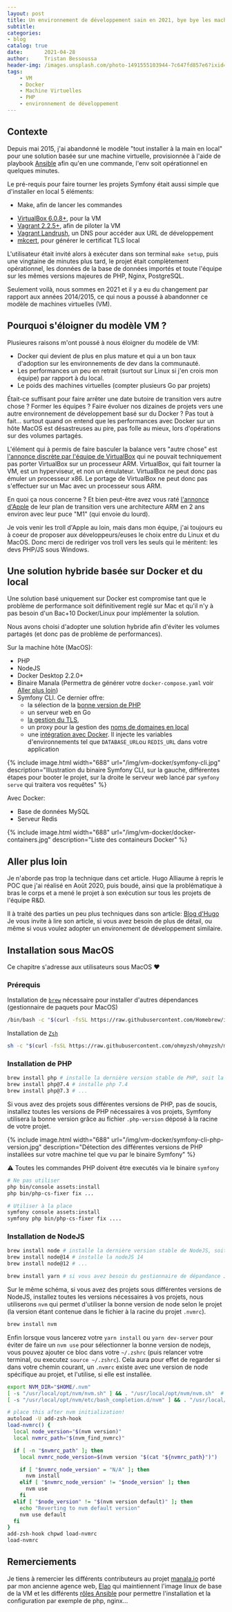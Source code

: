 ```yaml
---
layout: post
title: Un environnement de développement sain en 2021, bye bye les machines virtuelles (VM), bonjour Docker en mode hybride
subtitle: 
categories:
- blog
catalog: true
date:       2021-04-28
author:     Tristan Bessoussa
header-img: /images.unsplash.com/photo-1491555103944-7c647fd857e6?ixid=MXwxMjA3fDB8MHxwaG90by1wYWdlfHx8fGVufDB8fHw%3D&ixlib=rb-1.2.1&auto=format&fit=crop&w=1950&q=80
tags:
    - VM
    - Docker
    - Machine Virtuelles
    - PHP
    - environnement de développement
---
```




## Contexte

Depuis mai 2015, j'ai abandonné le modèle "tout installer à la main en local" pour une solution basée sur une machine virtuelle, provisionnée à l'aide de playbook [Ansible](https://www.ansible.com/) afin qu'en une commande, l'env soit opérationnel en quelques minutes.

Le pré-requis pour faire tourner les projets Symfony était aussi simple que d'installer en local 5 éléments:

* Make, afin de lancer les commandes
- [VirtualBox 6.0.8+](https://www.virtualbox.org/wiki/Downloads), pour la VM
- [Vagrant 2.2.5+](https://www.vagrantup.com/downloads.html), afin de piloter la VM
- [Vagrant Landrush](https://github.com/vagrant-landrush/landrush), un DNS pour accéder aux URL de développement
- [mkcert](https://github.com/FiloSottile/mkcert), pour générer le certificat TLS local

L'utilisateur était invité alors à exécuter dans son terminal `make setup`, puis une vingtaine de minutes plus tard, le projet était complètement opérationnel, les données de la base de données importés et toute l'équipe sur les mêmes versions majeures de PHP, Nginx, PostgreSQL.

Seulement voilà, nous sommes en 2021 et il y a eu du changement par rapport aux années 2014/2015, ce qui nous a poussé à abandonner ce modèle de machines virtuelles (VM).

## Pourquoi s'éloigner du modèle VM ?

Plusieures raisons m'ont poussé à nous éloigner du modèle de VM: 
* Docker qui devient de plus en plus mature et qui a un bon taux d'adoption sur les environnements de dev dans la communauté.
* Les performances un peu en retrait (surtout sur Linux si j'en crois mon équipe) par rapport à du local.
* Le poids des machines virtuelles (compter plusieurs Go par projets)

Était-ce suffisant pour faire arrêter une date butoire de transition vers autre chose ? Former les équipes ? Faire évoluer nos dizaines de projets vers une autre environnement de développement basé sur du Docker ? Pas tout à fait... surtout quand on entend que les performances avec Docker sur un hôte MacOS est désastreuses au pire, pas folle au mieux, lors d'opérations sur des volumes partagés.

L'élément qui à permis de faire basculer la balance vers "autre chose" est [l'annonce discrète par l'équipe de VirtualBox](https://forums.virtualbox.org/viewtopic.php?f=8&t=98742#wrap) qui ne pouvait techniquement pas porter VirtualBox sur un processeur ARM. VirtualBox, qui fait tourner la VM, est un hyperviseur, et non un émulateur. VirtualBox ne peut donc pas émuler un processeur x86. Le portage de VirtualBox ne peut donc pas s'effectuer sur un Mac avec un processeur sous ARM.

En quoi ça nous concerne ? Et bien peut-être avez vous raté [l'annonce d'Apple](https://nr.apple.com/dE7O5p9q0t) de leur plan de transition vers une architecture ARM en 2 ans environ avec leur puce "M1" (qui envoie du lourd).

Je vois venir les troll d'Apple au loin, mais dans mon équipe, j'ai toujours eu à coeur de proposer aux développeurs/euses le choix entre du Linux et du MacOS. Donc merci de rediriger vos troll vers les seuls qui le méritent: les devs PHP/JS sous Windows.


## Une solution hybride basée sur Docker et du local

Une solution basé uniquement sur Docker est compromise tant que le problème de performance soit définitivement reglé sur Mac et qu'il n'y à pas besoin d'un Bac+10 Docker/Linux pour implémenter la solution.

Nous avons choisi d'adopter une solution hybride afin d'éviter les volumes partagés (et donc pas de problème de performances). 

Sur la machine hôte (MacOS):
* PHP
* NodeJS
* Docker Desktop 2.2.0+
* Binaire Manala (Permettra de générer votre `docker-compose.yaml` voir [Aller plus loin](#aller-plus-loin))
* Symfony CLI. Ce dernier offre:
  *  la sélection de la [bonne version de PHP](https://symfony.com/doc/current/setup/symfony_server.html#selecting-a-different-php-version)
  *  un serveur web en Go
  *  [la gestion du TLS](https://symfony.com/doc/current/setup/symfony_server.html#enabling-tls), 
  *  un proxy pour la gestion des [noms de domaines en local](https://symfony.com/doc/current/setup/symfony_server.html#local-domain-names)
  *  une [intégration avec Docker](https://symfony.com/doc/current/setup/symfony_server.html#docker-integration). Il injecte les variables d'environnements tel que `DATABASE_URL`ou `REDIS_URL` dans votre application

{% include image.html width="688" url="/img/vm-docker/symfony-cli.jpg" description="Illustration du binaire Symfony CLI, sur la gauche, différentes étapes pour booter le projet, sur la droite le serveur web lancé par `symfony serve` qui traitera vos requêtes" %}


Avec Docker: 
* Base de données MySQL
* Serveur Redis

{% include image.html width="688" url="/img/vm-docker/docker-containers.jpg" description="Liste des containeurs Docker" %}

## Aller plus loin

Je n'aborde pas trop la technique dans cet article. Hugo Alliaume à repris le POC que j'ai réalisé en Août 2020, puis boudé, ainsi que la problématique à bras le corps et a mené le projet à son exécution sur tous les projets de l'équipe R&D. 

Il à traité des parties un peu plus techniques dans son article: [Blog d'Hugo](https://hugo.alliau.me/)
Je vous invite à lire son article, si vous avez besoin de plus de détail, ou même si vous voulez adopter un environement de développement similaire.

## Installation sous MacOS

Ce chapitre s'adresse aux utilisateurs sous MacOS ❤️

### Prérequis

Installation de [`brew`](https://brew.sh/index_fr) nécessaire pour installer d'autres dépendances (gestionnaire de paquets pour MacOS)

```bash
/bin/bash -c "$(curl -fsSL https://raw.githubusercontent.com/Homebrew/install/HEAD/install.sh)"
```

Installation de [`Zsh`](https://ohmyz.sh/#install)

```bash
sh -c "$(curl -fsSL https://raw.githubusercontent.com/ohmyzsh/ohmyzsh/master/tools/install.sh)"
```


### Installation de PHP

```bash 
brew install php # installe la dernière version stable de PHP, soit la version 8.0.x à l'heure ou j'écris cet article.
brew install php@7.4 # installe php 7.4
brew install php@7.3 # ...
```

Si vous avez des projets sous différentes versions de PHP, pas de soucis, installez toutes les versions de PHP nécessaires à vos projets, Symfony utilisera la bonne version grâce au fichier `.php-version` déposé à la racine de votre projet.

{% include image.html width="688" url="/img/vm-docker/symfony-cli-php-version.jpg" description="Détection des différentes versions de PHP installées sur votre machine tel que vu par le binaire Symfony" %}

⚠️ Toutes les commandes PHP doivent être executés via le binaire `symfony` 

```bash
# Ne pas utiliser
php bin/console assets:install
php bin/php-cs-fixer fix ...

# Utiliser à la place
symfony console assets:install
symfony php bin/php-cs-fixer fix ....
```

### Installation de NodeJS

```bash 
brew install node # installe la dernière version stable de NodeJS, soit la version 16.0.x à l'heure ou j'écris cet article.
brew install node@14 # installe la nodeJS 14
brew install node@12 # ...

brew install yarn # si vous avez besoin du gestionnaire de dépandance JS Yarn
```

Sur le même schéma, si vous avez des projets sous différentes versions de NodeJS, installez toutes les versions nécessaires à vos projets, nous utiliserons `nvm` qui permet d'utiliser la bonne version de node selon le projet (la version étant contenue dans le fichier à la racine du projet `.nvmrc`).

```bash 
brew install nvm
```

Enfin lorsque vous lancerez votre `yarn install` ou `yarn dev-server` pour éviter de faire un `nvm use` pour sélectionner la bonne version de nodejs, vous pouvez ajouter ce bloc dans votre `~/.zshrc` (puis relancer votre terminal, ou executez `source ~/.zshrc`). Cela aura pour effet de regarder si dans votre chemin courant, un `.nvmrc` existe avec une version de node spécifique au projet, et l'utilise, si elle est installée.

```bash
export NVM_DIR="$HOME/.nvm"
[ -s "/usr/local/opt/nvm/nvm.sh" ] && . "/usr/local/opt/nvm/nvm.sh"  # This loads nvm
[ -s "/usr/local/opt/nvm/etc/bash_completion.d/nvm" ] && . "/usr/local/opt/nvm/etc/bash_completion.d/nvm"  # This loads nvm bash_completion

# place this after nvm initialization!
autoload -U add-zsh-hook
load-nvmrc() {
  local node_version="$(nvm version)"
  local nvmrc_path="$(nvm_find_nvmrc)"

  if [ -n "$nvmrc_path" ]; then
    local nvmrc_node_version=$(nvm version "$(cat "${nvmrc_path}")")

    if [ "$nvmrc_node_version" = "N/A" ]; then
      nvm install
    elif [ "$nvmrc_node_version" != "$node_version" ]; then
      nvm use
    fi
  elif [ "$node_version" != "$(nvm version default)" ]; then
    echo "Reverting to nvm default version"
    nvm use default
  fi
}
add-zsh-hook chpwd load-nvmrc
load-nvmrc
```


## Remerciements

Je tiens à remercier les différents contributeurs au projet [manala.io]([manala.io](https://www.manala.io/)) porté par mon ancienne agence web, [Elao](https://www.elao.com/) qui maintiennent l'image linux de base de la VM et les différents [rôles Ansible](https://github.com/manala/ansible-roles) pour permettre l'installation et la configuration par exemple de php, nginx... 